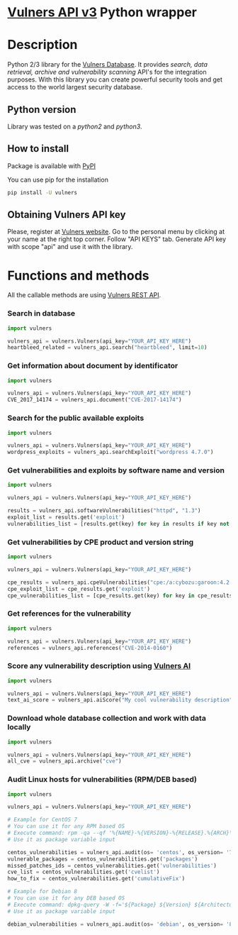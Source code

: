 # [Vulners API v3](https://vulners.com) Python wrapper


# Description
Python 2/3 library for the [Vulners Database](https://vulners.com).
It provides *search, data retrieval, archive and vulnerability scanning* API's for the integration purposes.
With this library you can create powerful security tools and get access to the world largest security database.

## Python version
Library was tested on a *python2* and *python3*.

## How to install

Package is available with [PyPI](https://pypi.python.org/pypi) 

You can use pip for the installation

```bash
pip install -U vulners
```

## Obtaining Vulners API key

Please, register at [Vulners website](https://vulners.com).
Go to the personal menu by clicking at your name at the right top corner.
Follow "API KEYS" tab.
Generate API key with scope "api" and use it with the library.

# Functions and methods

All the callable methods are using [Vulners REST API](https://vulners.com/docs).

### Search in database
```python
import vulners

vulners_api = vulners.Vulners(api_key="YOUR_API_KEY_HERE")
heartbleed_related = vulners_api.search("heartbleed", limit=10)
```
### Get information about document by identificator
```python
import vulners

vulners_api = vulners.Vulners(api_key="YOUR_API_KEY_HERE")
CVE_2017_14174 = vulners_api.document("CVE-2017-14174")
```
### Search for the public available exploits
```python
import vulners

vulners_api = vulners.Vulners(api_key="YOUR_API_KEY_HERE")
wordpress_exploits = vulners_api.searchExploit("wordpress 4.7.0")
```
### Get vulnerabilities and exploits by software name and version
```python
import vulners

vulners_api = vulners.Vulners(api_key="YOUR_API_KEY_HERE")

results = vulners_api.softwareVulnerabilities("httpd", "1.3")
exploit_list = results.get('exploit')
vulnerabilities_list = [results.get(key) for key in results if key not in ['info', 'blog', 'bugbounty']]
```
### Get vulnerabilities by CPE product and version string
```python
import vulners

vulners_api = vulners.Vulners(api_key="YOUR_API_KEY_HERE")

cpe_results = vulners_api.cpeVulnerabilities("cpe:/a:cybozu:garoon:4.2.1")
cpe_exploit_list = cpe_results.get('exploit')
cpe_vulnerabilities_list = [cpe_results.get(key) for key in cpe_results if key not in ['info', 'blog', 'bugbounty']]
```
### Get references for the vulnerability
```python
import vulners

vulners_api = vulners.Vulners(api_key="YOUR_API_KEY_HERE")
references = vulners_api.references("CVE-2014-0160")
```
### Score any vulnerability description using [Vulners AI](https://lab.wallarm.com/new-from-wallarm-research-first-ai-based-tool-to-predict-vulnerability-risk-2d0a7e9b3474)
```python
import vulners

vulners_api = vulners.Vulners(api_key="YOUR_API_KEY_HERE")
text_ai_score = vulners_api.aiScore("My cool vulnerability description")
```
### Download whole database collection and work with data locally
```python
import vulners

vulners_api = vulners.Vulners(api_key="YOUR_API_KEY_HERE")
all_cve = vulners_api.archive("cve")
```
### Audit Linux hosts for vulnerabilities (RPM/DEB based)
```python
import vulners

vulners_api = vulners.Vulners(api_key="YOUR_API_KEY_HERE")

# Example for CentOS 7
# You can use it for any RPM based OS
# Execute command: rpm -qa --qf '%{NAME}-%{VERSION}-%{RELEASE}.%{ARCH}\\n'
# Use it as package variable input

centos_vulnerabilities = vulners_api.audit(os= 'centos', os_version= '7', package= ['glibc-common-2.17-157.el7_3.5.x86_64'])
vulnerable_packages = centos_vulnerabilities.get('packages')
missed_patches_ids = centos_vulnerabilities.get('vulnerabilities')
cve_list = centos_vulnerabilities.get('cvelist')
how_to_fix = centos_vulnerabilities.get('cumulativeFix')

# Example for Debian 8
# You can use it for any DEB based OS
# Execute command: dpkg-query -W -f='${Package} ${Version} ${Architecture}\\n'
# Use it as package variable input

debian_vulnerabilities = vulners_api.audit(os= 'debian', os_version= '8', package= ['uno-libs3 4.3.3-2+deb8u7 amd64'])
```
